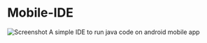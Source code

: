 # Mobile-IDE
![Screenshot](https://raw.githubusercontent.com/sukruthmk/Mobile-IDE/master/screenshots/Screenshot_1.jpeg=108x192)
A simple IDE to run java code on android mobile app
